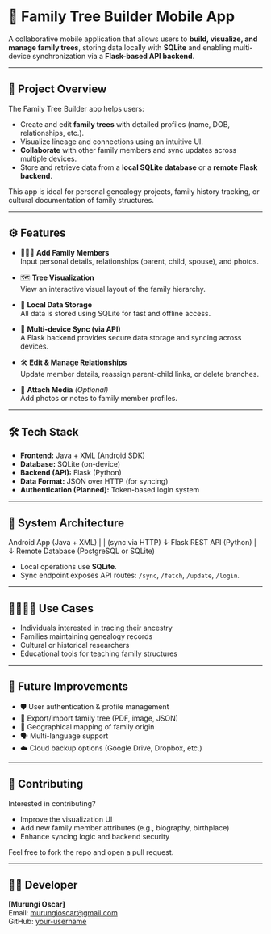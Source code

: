# 🌳 Family Tree Builder Mobile App

A collaborative mobile application that allows users to **build, visualize, and manage family trees**, storing data locally with **SQLite** and enabling multi-device synchronization via a **Flask-based API backend**.

---

## 🧩 Project Overview

The Family Tree Builder app helps users:
- Create and edit **family trees** with detailed profiles (name, DOB, relationships, etc.).
- Visualize lineage and connections using an intuitive UI.
- **Collaborate** with other family members and sync updates across multiple devices.
- Store and retrieve data from a **local SQLite database** or a **remote Flask backend**.

This app is ideal for personal genealogy projects, family history tracking, or cultural documentation of family structures.

---

## ⚙️ Features

- 🧑‍🤝‍🧑 **Add Family Members**  
  Input personal details, relationships (parent, child, spouse), and photos.

- 🗺️ **Tree Visualization**  
  View an interactive visual layout of the family hierarchy.

- 📱 **Local Data Storage**  
  All data is stored using SQLite for fast and offline access.

- 🔁 **Multi-device Sync (via API)**  
  A Flask backend provides secure data storage and syncing across devices.

- 🛠️ **Edit & Manage Relationships**  
  Update member details, reassign parent-child links, or delete branches.

- 📸 **Attach Media** *(Optional)*  
  Add photos or notes to family member profiles.

---

## 🛠️ Tech Stack

- **Frontend:** Java + XML (Android SDK)
- **Database:** SQLite (on-device)
- **Backend (API):** Flask (Python)
- **Data Format:** JSON over HTTP (for syncing)
- **Authentication (Planned):** Token-based login system

---

## 🧠 System Architecture
Android App (Java + XML)
|
| (sync via HTTP)
↓
Flask REST API (Python)
|
↓
Remote Database (PostgreSQL or SQLite)


- Local operations use **SQLite**.
- Sync endpoint exposes API routes: `/sync`, `/fetch`, `/update`, `/login`.

---

## 👨‍👩‍👧‍👦 Use Cases

- Individuals interested in tracing their ancestry
- Families maintaining genealogy records
- Cultural or historical researchers
- Educational tools for teaching family structures

---

## 🚀 Future Improvements

- 🛡️ User authentication & profile management
- 📂 Export/import family tree (PDF, image, JSON)
- 📍 Geographical mapping of family origin
- 🗣️ Multi-language support
- ☁️ Cloud backup options (Google Drive, Dropbox, etc.)

---

## 🤝 Contributing

Interested in contributing?
- Improve the visualization UI
- Add new family member attributes (e.g., biography, birthplace)
- Enhance syncing logic and backend security

Feel free to fork the repo and open a pull request.

---


## 👨‍💻 Developer

**[Murungi Oscar]**  
Email: murungioscar@gmail.com  
GitHub: [your-username](https://github.com/o-ckaaaaaaaa)


